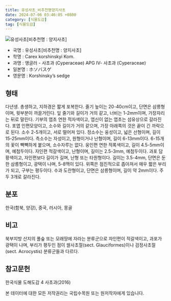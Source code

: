 ```yaml
---
title: 유성사초_비추천명양지사초
date: 2024-07-06 03:46:05 +0800
category: [식물도감]
tag: [식물도감]
---
```




![유성사초[비추천명 : 양지사초]](/fileUpload/plants/basic/Cyperaceae/Carex/4933/1_th2.JPG)
- 국명 : 유성사초[비추천명 : 양지사초]
- 학명 : Carex korshinskyi Kom.
- 과명 : 앵글러 - 사초과 (Cyperaceae) APG Ⅳ- 사초과 (Cyperaceae)
- 일본명 : ホソバスゲ
- 영문명 : Korshinsky’s sedge


## 형태
다년생. 총생하고, 지하경은 짧게 포복한다. 줄기 높이는 20-40cm이고, 단면은 삼릉형이며, 윗부분이 까끌거린다. 잎 줄기와 길이가 거의 같고, 너비는 1-2mm이며, 가장자리는 뒤로 말린다. 기부의 엽초 연한 적자색이고, 엽신이 없는 엽초는 섬유상으로 갈라진다. 포엽 인편모양이고, 소수와 길이가 거의 같으며, 가장 아래쪽의 것은 끝이 긴 까락으로 된다. 소수 2-5개이고, 서로 떨어져 있다. 정소수는 웅성이고, 넓은 선형이며, 길이 15-25mm이다. 측소수는 자성이고, 원형이거나 난형이며, 길이 6-13mm이다. 6-15개의 꽃이 빽빽하게 붙으며, 소수자루는 없다. 웅인편 연한 적록색이고, 길이 4.5-5mm이며, 예첨두이다. 자인편 적갈색이고, 난형이며, 길이는 2.5-3mm, 예첨두이다. 과포 담황색이고, 자인편보다 길이가 길며, 난형 또는 타원형이다. 길이는 3.5-4mm, 단면은 둔한 삼릉형이고, 광택이 나며, 5-8맥이 있다. 위쪽은 점진적으로 좁아져서 매우 짧은 부리가 되고, 구부는 평두이다. 수과 도란형이고, 단면은 삼릉형이며, 길이 약 2mm이다. 주두 3개로 갈라진다.
## 분포
한국(함북, 양강), 중국, 러시아, 몽골
## 비고
북부지방 산지의 풀숲 또는 모래땅에 자라는 분류군으로 자인편이 적갈색이고, 과포가 광택이 나며, 부리가 평두인 점이 쌀사초절(sect. Glauciformes)이나 검정사초절(sect. Acrocystis) 분류군들과 다르다.
## 참고문헌
한국식물 도해도감 4 사초과(2016)






본 데이터에 대한 모든 저작권리는 국립수목원 또는 원저작자에게 있습니다.
